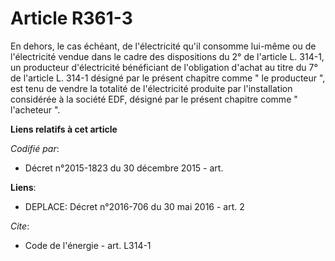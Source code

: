 # Article R361-3

En dehors, le cas échéant, de l'électricité qu'il consomme lui-même ou de l'électricité vendue dans le cadre des dispositions
du 2° de l'article L. 314-1, un producteur d'électricité bénéficiant de l'obligation d'achat au titre du 7° de l'article L.
314-1 désigné par le présent chapitre comme " le producteur ", est tenu de vendre la totalité de l'électricité produite par
l'installation considérée à la société EDF, désigné par le présent chapitre comme " l'acheteur ".

**Liens relatifs à cet article**

_Codifié par_:

  - Décret n°2015-1823 du 30 décembre 2015 - art.

**Liens**:

  - DEPLACE: Décret n°2016-706 du 30 mai 2016 - art. 2

_Cite_:

  - Code de l'énergie - art. L314-1
